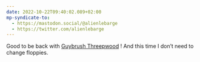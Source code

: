 ```yaml
---
date: 2022-10-22T09:40:02.089+02:00
mp-syndicate-to:
  - https://mastodon.social/@alienlebarge
  - https://twitter.com/alienlebarge
---
```

Good to be back with [Guybrush Threepwood](https://returntomonkeyisland.com/) ! 
And this time I don’t need to change floppies.
